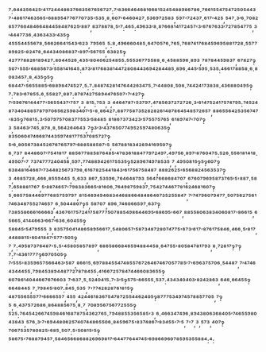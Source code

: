 ⁷:⁶⁴⁴³⁵⁶⁴²⁵′⁴¹⁷²⁴⁴⁴⁸⁶³⁷⁶⁶³⁵⁶⁷⁶⁵⁶⁷²⁷:⁷′⁸³⁶⁶⁴⁶⁴⁶⁸¹⁶⁶⁸¹⁵²⁴⁵⁴⁸⁸⁹⁸⁶⁷⁸⁶·⁷⁶⁶¹⁵⁵⁴⁷⁵⁴⁷²⁵⁰⁵⁴⁴³⁷'⁴⁸⁶¹⁷⁴⁶³⁵⁶⁵'⁶⁸⁸⁹⁵⁴⁷⁷⁶⁷⁷⁰⁷³⁵'⁵³⁵·⁸·⁶⁰⁷'⁶⁴⁶⁰⁴²⁷·⁵³⁶⁹⁷²⁵⁸³,⁵⁹⁷'⁷²⁴³⁷·⁶¹⁷'⁴²⁵,⁵⁴⁷·³′⁶·⁷⁰⁸²⁸⁵⁷⁷⁶⁰⁴⁸⁴⁶⁶⁴⁸⁴⁴⁵⁸⁴⁸⁷⁶²⁵′⁸⁸⁷,⁸³⁷⁸⁸⁷⁸·⁵′⁷:⁴⁶⁵:⁴⁹⁶³³′⁸·⁸⁷⁶⁶⁸¹⁴¹⁷²⁴⁵⁷'³′⁶⁷⁶⁷⁶³³′⁷²⁷⁸⁵⁴⁷⁷⁵,³′⁴⁴⁴⁷⁷³⁶·⁴³⁶³⁴³³′⁴³⁵‽⁴⁵⁵⁵⁴⁴⁵⁵⁶⁷⁸·⁵⁶⁶²⁶⁶⁴¹⁵⁴³′⁶²³,⁷⁹⁵⁶⁵,⁵:⁸·⁴⁹⁶⁶⁶⁰⁴⁸⁵·⁶⁴⁷⁰⁵⁷⁶·⁷⁶⁵·⁷⁶⁸⁷⁴¹⁷⁶⁸⁴⁵⁹⁶⁹⁵⁸⁸¹⁷²⁸·⁵⁵⁷⁷⁸⁹⁸²⁵'⁸²⁴⁷⁸·⁶⁴⁴³⁴⁰⁸⁶⁸³⁷'⁸⁹⁷′⁵⁶⁷⁵⁵,⁶³⁸²⁵‽⁴²⁷⁷⁷⁸⁸²⁶¹⁸⁹⁴²⁷:⁸⁰⁴⁴⁵²⁶·⁴³⁵′⁸⁰⁴⁰⁶²⁵⁴⁸⁵⁵:⁵⁵⁵³⁶⁷⁷⁵⁵⁸⁸·⁶·⁴⁵⁸⁸⁵⁹⁶·⁸⁹³,⁷⁸⁷⁸⁴⁴⁵⁹⁸³⁷,⁶⁷⁸²⁷‽⁵⁰⁷'⁵⁵⁵'⁶⁸⁸⁵⁶⁷³′⁵⁵⁸¹⁴¹⁶⁴⁵:⁸⁷³′⁸¹⁷⁶⁸³⁸¹⁴⁴⁷²⁸⁰⁸⁴⁴³⁶⁹⁴²⁸⁴⁴⁸⁵·⁸⁹⁶·⁴⁴⁵′⁵⁹⁵·⁵³⁵:⁴⁶⁶¹⁷⁸⁸⁵⁸·⁶·⁸⁰⁸³⁴⁵⁷:⁸·⁴³⁵‽⁵‽⁶⁸⁴⁴⁷'⁵⁶⁵⁵⁸⁸⁵′⁶⁸⁸⁹⁸⁴⁷⁴⁵²⁷·⁵:⁷:⁸⁴⁸⁷⁴²⁸¹⁴⁷⁶⁴⁴²⁶³⁴⁷⁵·⁷′⁴⁴⁸⁰⁸·⁵⁰⁸·⁷⁴⁴²⁴¹⁷³⁸³⁸·⁴³⁶⁸⁸⁰⁴⁹⁵‽⁷:⁷⁸³′⁶⁷⁸⁵⁵:⁶·⁵⁵⁸²⁷·⁸⁸⁷:⁸⁷⁸⁷⁴²⁷⁵⁸⁹⁴⁴⁷⁶⁵⁰⁷'⁷′⁴²⁷‽⁷′⁵⁹⁶⁷⁶¹⁴⁴⁴⁷⁷'⁵⁶⁵⁵⁴³⁷′⁷⁵⁷,³,⁸¹⁵:⁷⁵³,³,⁴⁴⁶⁴⁷⁸⁷'⁵³⁷⁹⁷:⁴⁷⁸⁵⁶³⁷²⁷²⁷²⁶·³′⁶¹⁴⁷⁵²⁴¹⁷⁵⁷⁴⁷⁹⁵:⁷⁴⁵²⁴⁸⁷³⁴⁰⁴⁸⁸⁵⁷⁸⁷⁹⁷⁰⁶⁵⁶²⁵⁹⁸³⁴⁰⁷′⁵'⁸·⁸⁶⁴²⁷:⁸⁸⁷⁷⁵⁸⁷³⁵²⁸²⁸²⁶¹⁴⁸⁷⁸⁶⁴⁵⁴⁸⁵⁷²⁶⁵⁷,⁸⁸⁶⁵⁵⁶⁴²⁵³⁵⁶⁷⁴⁷'⁸³⁵‽⁷⁶⁸¹⁵:³′⁵⁰⁷⁹⁷⁵⁷⁰⁸³⁷⁷⁵⁵³′⁵⁸⁴⁸⁵,⁸¹⁸⁶⁷³⁷³⁴²³′⁵⁷⁵⁵⁷⁵⁷⁶⁵,⁶¹⁸⁹⁷⁴⁷'⁷⁰⁷‽³,⁵⁸⁴⁶³′⁷⁴⁵·⁸⁷⁸·⁸·⁵⁶⁴²⁶⁴⁶⁴³,⁷‽³′³′⁴³⁷⁶⁵⁰⁷⁷⁴⁹⁵²⁵⁹⁷⁴⁸⁰⁶³⁵‽⁸³⁵⁰⁶⁰⁴⁷⁴⁶⁶⁸⁷⁴⁴³⁵⁹⁷⁴⁸¹⁷⁷⁵³⁷⁰⁸⁵⁷²⁷‽⁵′⁶·⁸⁰⁵⁶⁷³⁸⁴⁵²⁶⁷⁶⁷⁶⁵⁷⁹⁷′⁶⁸⁸⁵⁸⁸⁵⁸⁷'⁵,⁵⁶⁷⁸⁸¹⁸³⁴²⁸⁹⁴¹⁶⁹⁵⁰⁷‽⁶·⁷³⁷,⁸⁴⁴⁸⁶⁰⁷′⁷⁵⁴¹⁸¹⁷,⁸⁸⁵⁶⁷⁷⁸⁸⁵⁸⁷⁶⁴⁸⁵′⁴⁷⁸³⁶¹⁸⁸⁴⁷⁷⁹⁷²⁴⁹⁷:⁴⁹⁷⁵⁶·⁸⁹⁷′⁸⁷⁶⁰⁴⁷⁵:⁵²⁶·⁵⁵⁶¹⁸¹⁴¹⁸·⁴⁹⁵⁰⁷'⁷,⁷³⁷⁴⁷⁷⁷²⁴⁰⁴⁵⁸·⁵⁹⁷:⁷⁷⁴⁸⁸⁹⁴²⁶¹⁷⁵⁵³⁵‽⁵²⁸⁹⁶⁷⁴⁹⁷⁸⁵³⁵,⁷,⁴⁹⁵⁰⁸¹⁵‽⁵‽⁶⁰⁷‽⁶³⁸⁴⁸¹⁶⁴⁶⁶⁷′⁷³⁴⁴⁸²⁵⁶⁷³⁷⁹⁸·⁶¹⁶⁷⁸²⁵⁴⁴¹⁸⁴³′⁶¹⁷⁵⁶⁷⁵⁸⁴⁸⁷,⁸⁸⁸²⁶²⁵'⁶⁵⁶⁸⁸²⁴⁵⁶³⁵³⁷‽³,⁴⁶⁸⁵⁷²⁸·⁴⁶⁶·⁸⁵⁵⁹⁴⁴⁵,⁵·⁶³³,⁸⁶⁷·⁵³⁵⁹⁶·⁷⁶⁴⁶⁴⁸⁷⁹³,⁵⁶⁴⁷⁶⁶⁸⁶⁸⁴⁷⁰⁷,⁶⁷⁶⁰⁷⁹⁶⁹⁵⁸⁷³⁷⁶⁵′⁵'⁸⁸⁷·⁵⁸⁷:⁶⁵⁸⁸⁸¹⁷⁶⁷,⁵′⁸⁸⁷⁴⁶⁵⁷'⁷⁹⁸³⁸³⁶⁶⁵′⁸¹⁶⁰⁶·⁷⁶⁴⁹⁸⁷⁵⁹⁸³⁷·⁷⁵⁴²⁷⁴⁴⁶⁷⁷⁸¹⁶²⁴⁶⁸¹⁶⁰⁷‽⁵·⁶⁶⁵⁷⁵⁸⁴⁴⁶⁹⁷⁷⁶⁸⁵⁷⁵⁹⁷⁹⁷,⁸¹⁵⁴⁶⁹⁴⁹⁴⁶⁸³⁴⁴⁶⁸⁸⁶⁶⁴⁸⁴⁸⁶⁴⁶⁷³⁵²⁵⁵⁸⁴⁷,⁷′⁷⁴⁷⁹⁶⁰⁷⁹⁴⁷⁷·⁵⁰⁷⁵⁶²⁷⁵⁶¹⁷⁴⁶³⁴⁸⁷⁵⁵²⁷⁴⁶⁵⁷,⁶·⁵⁰⁴⁴⁸⁰⁷‽⁵,⁵⁸⁷⁰⁷,⁸⁹⁶·⁷⁴⁶⁰⁶⁶⁵⁹⁷·⁶³⁷‽⁷³⁸⁵⁵⁸⁶⁶⁶¹⁶⁶⁶⁶³,⁴³⁶⁷⁶¹⁷⁵⁷²⁴¹⁷⁵⁸⁷⁷⁷⁵⁰⁷⁸⁸⁵⁴⁹⁸⁶⁴⁴⁶⁹⁵′⁶⁸⁶⁹⁵'⁶⁶⁷,⁸⁸⁵⁵⁸⁰⁶³⁸³⁴⁰⁶⁰⁸¹⁷'⁸⁶⁶¹⁵,⁶⁵⁶⁶⁵·⁴¹⁴⁴⁶⁶³′⁶⁶⁷′⁶³⁶·⁶⁰⁴⁵⁵‽⁵⁸⁸⁴⁵′⁵⁴⁷⁹⁵⁵⁵,³,⁸³⁵⁷⁵⁰⁴¹⁴⁸⁶⁵⁸⁹⁵⁶⁶¹⁷·⁵⁴⁸⁰⁶⁵⁷′⁵⁸⁷³⁴⁸⁷²⁸⁰⁷⁴⁷⁷⁵'⁶⁷³′⁶¹⁷'⁸⁷⁶¹⁷⁵⁸⁴⁶·⁴⁶⁶·⁵′⁸¹⁷,⁴⁴⁸⁸⁸¹⁵'⁶⁰⁴¹⁸⁴⁷′⁵⁷⁷'⁵⁰⁵‽⁷,⁷:⁴⁹⁵⁸⁷³⁷⁶⁴⁸⁷'⁵:⁵'⁴⁵⁸⁰⁵⁸⁵⁷⁸⁹⁷,⁶⁸⁶⁵⁸⁶⁶⁸⁴⁶⁵⁹⁴⁸⁸⁴⁴⁵⁸·⁶⁴⁷⁵⁵'⁸⁰⁵⁸⁴⁷⁸¹⁷⁹³,⁸·⁷²⁸¹⁷‽⁷‽⁷:⁷'⁴³⁶¹⁷⁷⁷‽⁶⁹⁷⁰⁵⁰⁵‽⁷′⁵⁵⁵'⁸³⁵⁹⁶⁵⁷⁵⁶⁶⁴⁶³′⁵⁸⁷,⁸⁶⁶¹⁵·⁶⁹⁷⁸⁸⁴⁵⁵⁴⁷⁴⁸⁵⁵⁷⁶⁷²⁶⁴⁶⁷⁴⁶⁷⁰⁵⁷⁷⁸⁵′⁷'⁶⁹⁶³⁷⁵⁷⁰⁶·⁵⁴⁴⁸⁷,⁷′⁴⁷⁴⁶⁴³⁴⁴⁴⁵⁵·⁷⁹⁸⁴⁵³⁸⁹⁴⁴⁸⁷⁷²⁷⁸⁷⁸⁴⁵⁵:⁴¹⁶⁶⁷²⁵⁷⁸⁴⁷⁴⁴⁶⁶⁰⁸³⁶⁵⁵‽⁶⁰⁷⁸⁶¹⁴⁰⁴⁴⁶⁶⁷⁶⁷⁶⁶⁰³,⁷′⁶³⁷·⁵·⁵²⁴⁰⁴¹⁵:⁷'³′⁵‽⁵⁷⁵'⁶⁶⁵⁵⁵·⁵³⁷:⁴³⁴³⁴⁰⁴⁰³′⁸²⁴²⁸⁶³,⁶⁴⁶·⁶⁶⁴⁵⁵‽⁶⁶⁴⁸⁴⁴⁵,⁷·⁷⁹⁸⁴⁵′⁸⁰⁷:⁸⁴⁵·⁵³⁵,⁷'⁷⁷⁴²⁸²⁸⁷⁶¹⁸¹⁵‽⁴⁸⁷⁵⁵⁶⁵⁵⁵⁷⁷′⁶⁶⁶⁶⁵⁵⁷,⁴⁵⁵,⁴²⁴⁴⁶¹⁸³⁶⁷⁵⁴⁷⁸⁷²⁵⁵⁴⁴⁶²⁴⁰⁵‽⁸⁷⁷⁷⁵³⁴⁹⁷⁴⁵⁷⁸⁸⁵⁷⁷⁰⁵,⁷‽⁵,⁶·⁴³⁷⁵⁷²⁶⁸⁶·⁸⁶⁴⁸⁸⁵⁶⁷⁵·⁸·⁷,⁷⁰⁸⁹⁵⁶⁷⁵⁶⁷⁷²⁵⁵⁵‽⁵²⁵:⁷⁶⁴⁵⁴²⁶⁶⁷⁴⁵⁹⁸⁴⁶¹⁶⁸⁷⁸⁷⁵⁴³⁶²⁷⁶⁵·⁷⁹⁴⁸⁸⁵⁵³⁵⁶⁵⁸⁵'³,⁶·⁴⁶⁶³⁴⁷⁴⁹⁶·⁸⁹⁴³⁸⁰⁶³⁶⁸⁴⁰⁵′⁷⁴⁶⁵⁵⁹⁸⁰⁴³⁸⁴³,⁵⁷⁶·³′⁷'⁶⁹⁴⁴⁸⁰⁶²⁵⁷⁴⁰⁷⁴⁴⁸⁶⁵⁵⁰⁶·⁸⁴⁵⁹⁶⁷⁵'⁸³⁷⁴⁸⁶⁷′⁸³⁴⁵⁵'⁷′⁵,⁷'⁷,³,⁵⁷³,⁴⁰⁷‽⁷⁰⁶⁷⁵³⁵⁷⁸⁰⁸²⁵'⁶⁸⁵·⁵⁰⁷:⁵'⁵⁰⁸¹⁵′⁵‽⁵⁸⁶⁷⁵'⁷⁶⁸⁸⁷⁹⁴⁵⁷·⁵⁸⁴⁶⁵⁶⁶⁸⁶⁸⁸²⁶⁹⁶⁹⁸¹⁷′⁶⁴⁴⁷⁷⁶⁴⁴⁷⁴⁵′⁶⁹⁸⁶⁶⁹⁶⁰⁷⁸⁵⁹⁵³⁵⁵⁸⁸⁴:⁴:
